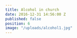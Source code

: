 ```yaml
---
title: Alcohol in church
date: 2016-12-31 14:56:00 Z
published: false
position: 6
image: "/uploads/alcohol1.jpg"
---
```


